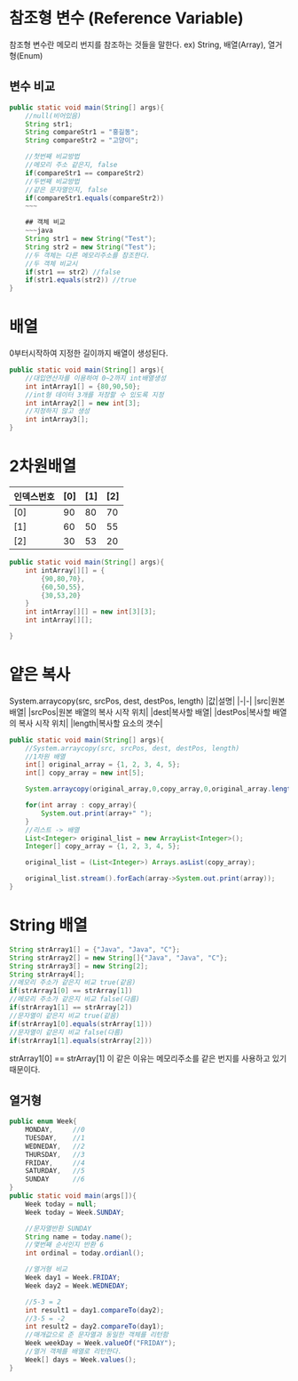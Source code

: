 # 참조형 변수 (Reference Variable)
참조형 변수란 메모리 번지를 참조하는 것들을 말한다. ex) String, 배열(Array), 열거형(Enum)

## 변수 비교
~~~java
public static void main(String[] args){
    //null(비어있음)
    String str1;
    String compareStr1 = "홍길동";
    String compareStr2 = "고양이";

    //첫번째 비교방법
    //메모리 주소 같은지, false
    if(compareStr1 == compareStr2)
    //두번째 비교방법
    //같은 문자열인지, false
    if(compareStr1.equals(compareStr2))
    ~~~

    ## 객체 비교
    ~~~java
    String str1 = new String("Test");
    String str2 = new String("Test");
    //두 객체는 다른 메모리주소를 참조한다.
    //두 객체 비교시
    if(str1 == str2) //false
    if(str1.equals(str2)) //true
}
~~~

# 배열
0부터시작하여 지정한 길이까지 배열이 생성된다.
~~~java
public static void main(String[] args){
    //대입연산자를 이용하여 0~2까지 int배열생성
    int intArray1[] = {80,90,50};
    //int형 데이터 3개를 저장할 수 있도록 지정
    int intArray2[] = new int[3];
    //지정하지 않고 생성
    int intArray3[];
}
~~~

# 2차원배열
|인덱스번호|[0]|[1]|[2]|
|-|-|-|-|
|[0]|90|80|70|
|[1]|60|50|55|
|[2]|30|53|20|
~~~java
public static void main(String[] args){
    int intArray[][] = {
        {90,80,70},
        {60,50,55},
        {30,53,20}
    }
    int intArray[][] = new int[3][3];
    int intArray[][];

}
~~~

# 얕은 복사
System.arraycopy(src, srcPos, dest, destPos, length)
|값|설명|
|-|-|
|src|원본배열|
|srcPos|원본 배열의 복사 시작 위치|
|dest|복사할 배열|
|destPos|복사할 배열의 복사 시작 위치|
|length|복사할 요소의 갯수|

```java
public static void main(String[] args){
    //System.arraycopy(src, srcPos, dest, destPos, length)
    //1차원 배열
    int[] original_array = {1, 2, 3, 4, 5};
    int[] copy_array = new int[5];

    System.arraycopy(original_array,0,copy_array,0,original_array.length);

    for(int array : copy_array){
        System.out.print(array+" ");      
    }
    //리스트 -> 배열
    List<Integer> original_list = new ArrayList<Integer>();
    Integer[] copy_array = {1, 2, 3, 4, 5};

    original_list = (List<Integer>) Arrays.asList(copy_array);

    original_list.stream().forEach(array->System.out.print(array));
}
```

# String 배열
```java
String strArray1[] = {"Java", "Java", "C"};
String strArray2[] = new String[]{"Java", "Java", "C"};
String strArray3[] = new String[2];
String strArray4[];
//메모리 주소가 같은지 비교 true(같음)
if(strArray1[0] == strArray[1])
//메모리 주소가 같은지 비교 false(다름)
if(strArray1[1] == strArray[2])
//문자열이 같은지 비교 true(같음)
if(strArray1[0].equals(strArray[1]))
//문자열이 같은지 비교 false(다름)
if(strArray1[1].equals(strArray[2]))
```

strArray1[0] == strArray[1] 이 같은 이유는 메모리주소를 같은 번지를 사용하고 있기 때문이다.

<h2>열거형</h2>

~~~java
public enum Week{
    MONDAY,		//0
    TUESDAY,	//1
    WEDNEDAY,	//2
    THURSDAY,	//3
    FRIDAY,		//4
    SATURDAY,	//5
    SUNDAY		//6
}
public static void main(args[]){
    Week today = null;
    Week today = Week.SUNDAY;

    //문자열반환 SUNDAY
    String name = today.name();
    //몇번째 순서인지 반환 6
    int ordinal = today.ordianl();

    //열거형 비교
    Week day1 = Week.FRIDAY;
    Week day2 = Week.WEDNEDAY;

    //5-3 = 2
    int result1 = day1.compareTo(day2);
    //3-5 = -2
    int result2 = day2.compareTo(day1);
    //매개값으로 준 문자열과 동일한 객체를 리턴함
    Week weekDay = Week.valueOf("FRIDAY");
    //열거 객체를 배열로 리턴한다.
    Week[] days = Week.values();
}
~~~





























